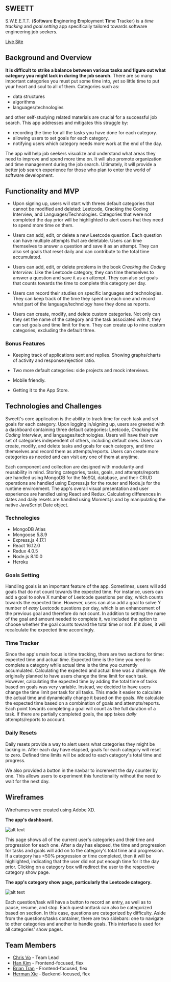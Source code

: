 ## SWEETT

S.W.E.E.T.T. (**S**oft**w**are **E**nginering **E**mployment **T**ime **T**racker) is a _time tracking_ and _goal setting_ app specifically tailored towards software engineering job seekers. 

[Live Site](https://sweett-gs.herokuapp.com/)

## Background and Overview

**It is difficult to strike a balance between various tasks and figure out what category you might lack in during the job search.** There are so many important categories you must put some time into, yet so little time to put your heart and soul to all of them. Categories such as:
* data structures
* algorithms
* languages/technologies

and other self-studying related materials are crucial for a successful job search. This app addresses and mitigates this struggle by:

* recording the time for all the tasks you have done for each category. 
* allowing users to set goals for each category.
* notifying users which category needs more work at the end of the day.

The app will help job seekers visualize and understand what areas they need to improve and spend more time on. It will also promote organization and time management during the job search. Ultimately, it will provide a better job search experience for those who plan to enter the world of software development.

## Functionality and MVP

* Upon signing up, users will start with threes default categories that cannot be modified and deleted: Leetcode, Cracking the Coding Interview, and Languages/Technologies. Categories that were not completed the day prior will be highlighted to alert users that they need to spend more time on them.

* Users can add, edit, or delete a new Leetcode question. Each question can have multiple attempts that are deletable. Users can time themselves to answer a question and save it as an attempt. They can also set goals that reset daily and can contribute to the total time accumulated.

* Users can add, edit, or delete problems in the book _Cracking the Coding Interview_. Like the Leetcode category, they can time themselves to answer a question and save it as an attempt. They can also set goals that counts towards the time to complete this category per day.

* Users can record their studies on specific languages and technologies. They can keep track of the time they spent on each one and record what part of the language/technology have they done as reports.

* Users can create, modify, and delete custom categories. Not only can they set the name of the category and the task associated with it, they can set goals and time limit for them. They can create up to nine custom categories, excluding the default three.

### Bonus Features

* Keeping track of applications sent and replies. Showing graphs/charts of activity and response:rejection ratio.

* Two more default categories: side projects and mock interviews.

* Mobile friendly.

* Getting it to the App Store.

## Technologies and Challenges

Sweett's core application is the ability to track time for each task and set goals for each category. Upon logging in/signing up, users are greeted with a dashboard containing three default categories: Leetcode, _Cracking the Coding Interview_, and languages/technologies. Users will have their own set of categories independent of others, including default ones. Users can create, modify, and delete tasks and goals for each category, and time themselves and record them as attempts/reports. Users can create more categories as needed and can visit any one of them at anytime. 

Each component and collection are designed with modularity and reusability in mind. Storing categories, tasks, goals, and attempts/reports are handled using MongoDB for the NoSQL database, and their CRUD operations are handled using Express.js for the router and Node.js for the runtime environment. The app's overall visual presentation and user experience are handled using React and Redux. Calculating differences in dates and daily resets are handled using Moment.js and by manipulating the native JavaScript Date object.

### Technologies
* MongoDB Atlas
* Mongoose 5.8.9
* Express.js 4.17.1
* React 16.12.0
* Redux 4.0.5
* Node.js 8.10.0
* Heroku

### Goals Setting

Handling goals is an important feature of the app. Sometimes, users will add goals that do not count towards the expected time. For instance, users can add a goal to solve X number of Leetcode questions per day, which counts towards the expected time. However, users can also add a goal to solve Y number of _easy_ Leetcode questions per day, which is an enhancement of the previous goal and therefore do not count. In addition to setting the name of the goal and amount needed to complete it, we included the option to choose whether the goal counts toward the total time or not. If it does, it will recalculate the expected time accordingly.

### Time Tracker

Since the app's main focus is time tracking, there are two sections for time: expected time and actual time. Expected time is the time you need to complete a category while actual time is the time you currently accumulated. Calculating the expected and actual time was a challenge. We originally planned to have users change the time limit for each task. However, calculating the expected time by adding the total time of tasks based on goals was very variable. Instead, we decided to have users change the time limit per task for all tasks. This made it easier to calculate the actual time and dynamically change it based on the goals. We calculate the expected time based on a combination of goals and attempts/reports. Each point towards completing a goal will count as the full duration of a task. If there are partially completed goals, the app takes _daily_ attempts/reports to account.

### Daily Resets

Daily resets provide a way to alert users what categories they might be lacking in. After each day have elapsed, goals for each category will reset to zero. Defined time limits will be added to each category's total time and progress.

We also provided a button in the navbar to increment the day counter by one. This allows users to experiment this functionality without the need to wait for the next day.

## Wireframes

Wireframes were created using Adobe XD.

**The app's dashboard.**

![alt text](https://i.imgur.com/tKDa8kR.png)

This page shows all of the current user's categories and their time and progression for each one. After a day has elapsed, the time and progression for tasks and goals will add on to the category's total time and progression. If a category has <50% progression or time completed, then it will be highlighted, indicating that the user did not put enough time for it the day prior. Clicking on a category box will redirect the user to the respective category show page.







**The app's category show page, particularly the Leetcode category.**

![alt text](https://i.imgur.com/K8MJlMP.png)

Each question/task will have a button to record an entry, as well as to pause, resume, and stop. Each question/task can also be categorized based on section. In this case, questions are categorized by difficulty. Aside from the questions/tasks container, there are two sidebars: one to navigate to other categories and another to handle goals. This interface is used for all categories' show pages.

## Team Members

* [Chris Vo](https://github.com/vochrisk) - Team Lead
* [Han Kim](https://github.com/kimhandole) - Frontend-focused, flex
* [Brian Tran](https://github.com/btran1994) - Frontend-focused, flex
* [Herman Xie](https://github.com/hxie3) - Backend-focused, flex
